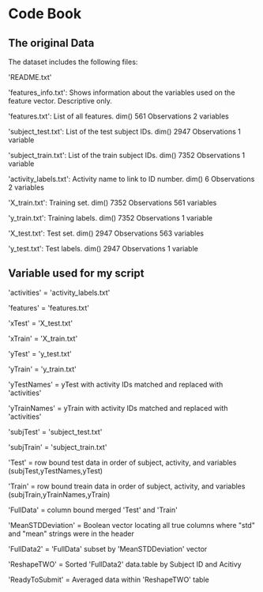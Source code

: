# Code Book

## The original Data

The dataset includes the following files:

'README.txt'

'features_info.txt': Shows information about the variables used on the feature vector. Descriptive only.

'features.txt': List of all features. dim() 561 Observations 2 variables

'subject_test.txt': List of the test subject IDs. dim() 2947 Observations 1 variable

'subject_train.txt': List of the train subject IDs.  dim() 7352 Observations 1 variable

'activity_labels.txt': Activity name to link to ID number. dim() 6 Observations 2 variables

'X_train.txt': Training set. dim() 7352 Observations 561 variables

'y_train.txt': Training labels. dim() 7352 Observations 1 variable

'X_test.txt': Test set. dim() 2947 Observations 563 variables

'y_test.txt': Test labels. dim() 2947 Observations 1 variable


## Variable used for my script

'activities' = 'activity_labels.txt'

'features' = 'features.txt'

'xTest' = 'X_test.txt'

'xTrain' = 'X_train.txt'

'yTest' = 'y_test.txt'

'yTrain' = 'y_train.txt'

'yTestNames' = yTest with activity IDs matched and replaced with 'activities'

'yTrainNames' = yTrain with activity IDs matched and replaced with 'activities'

'subjTest' = 'subject_test.txt'

'subjTrain' = 'subject_train.txt'

'Test' = row bound test data in order of subject, activity, and variables (subjTest,yTestNames,yTest)

'Train' = row bound treain data in order of subject, activity, and variables (subjTrain,yTrainNames,yTrain)

'FullData' = column bound merged 'Test' and 'Train'

'MeanSTDDeviation' = Boolean vector locating all true columns where "std" and "mean" strings were in the header

'FullData2' = 'FullData' subset by 'MeanSTDDeviation' vector

'ReshapeTWO' = Sorted 'FullData2' data.table by Subject ID and Acitivy

'ReadyToSubmit' = Averaged data within 'ReshapeTWO' table





